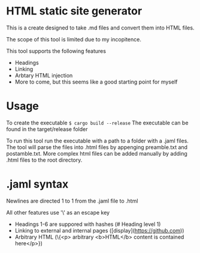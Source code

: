 # HTML static site generator

This is a create designed to take .md files and convert them into HTML files.

The scope of this tool is limited due to my incopitence.

This tool supports the following features

- Headings
- Linking
- Arbtary HTML injection
- More to come, but this seems like a good starting point for myself

# Usage 
To create the executable
```$ cargo build --release```
The executable can be found in the target/release folder

To run this tool run the executable with a path to a folder with a .jaml files. The tool will parse the files into .html files by appenging preamble.txt and postamble.txt. More complex html files can be added manually by adding .html files to the root directory.

# .jaml syntax
Newlines are directed 1 to 1 from the .jaml file to .html

All other features use '\\' as an escape key
- Headings 1-6 are suppored with hashes (\# Heading level 1)
- Linking to external and internal pages (\[display](https://github.com))
- Arbitrary HTML (\\{\<p\> arbitrary \<b\>HTML\</b\> content is contained here\</p\>})
